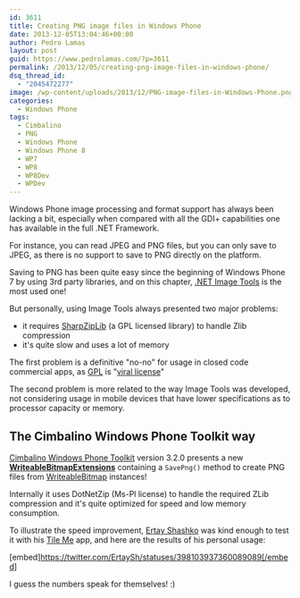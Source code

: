 ```yaml
---
id: 3611
title: Creating PNG image files in Windows Phone
date: 2013-12-05T13:04:46+00:00
author: Pedro Lamas
layout: post
guid: https://www.pedrolamas.com/?p=3611
permalink: /2013/12/05/creating-png-image-files-in-windows-phone/
dsq_thread_id:
  - "2045472277"
image: /wp-content/uploads/2013/12/PNG-image-files-in-Windows-Phone.png
categories:
  - Windows Phone
tags:
  - Cimbalino
  - PNG
  - Windows Phone
  - Windows Phone 8
  - WP7
  - WP8
  - WP8Dev
  - WPDev
---
```

Windows Phone image processing and format support has always been lacking a bit, especially when compared with all the GDI+ capabilities one has available in the full .NET Framework.

For instance, you can read JPEG and PNG files, but you can only save to JPEG, as there is no support to save to PNG directly on the platform.

Saving to PNG has been quite easy since the beginning of Windows Phone 7 by using 3rd party libraries, and on this chapter, [.NET Image Tools](http://imagetools.codeplex.com/) is the most used one!

But personally, using Image Tools always presented two major problems:

* it requires [SharpZipLib](http://www.icsharpcode.net/opensource/sharpziplib/) (a GPL licensed library) to handle Zlib compression
* it's quite slow and uses a lot of memory

The first problem is a definitive "no-no" for usage in closed code commercial apps, as [GPL](http://en.wikipedia.org/wiki/GNU_General_Public_License) is "[viral license](http://en.wikipedia.org/wiki/Viral_license)"

The second problem is more related to the way Image Tools was developed, not considering usage in mobile devices that have lower specifications as to processor capacity or memory.

## The Cimbalino Windows Phone Toolkit way

[Cimbalino Windows Phone Toolkit](http://cimbalino.org/) version 3.2.0 presents a new [**WriteableBitmapExtensions**](https://github.com/Cimbalino/Cimbalino-Phone-Toolkit/blob/master/src/Cimbalino.Phone.Toolkit.Background%20%28WP71%29/Extensions/WriteableBitmapExtensions.cs) containing a `SavePng()` method to create PNG files from [WriteableBitmap](http://msdn.microsoft.com/en-us/library/windowsphone/develop/system.windows.media.imaging.writeablebitmap%28v=vs.105%29.aspx) instances!

Internally it uses DotNetZip (Ms-Pl license) to handle the required ZLib compression and it's quite optimized for speed and low memory consumption.

To illustrate the speed improvement, [Ertay Shashko](https://twitter.com/ErtaySh) was kind enough to test it with his [Tile Me](http://www.windowsphone.com/s?appid=4b113087-6abc-40fb-8e49-d02adeba1393) app, and here are the results of his personal usage:

[embed]https://twitter.com/ErtaySh/statuses/398103937360089089[/embed]

I guess the numbers speak for themselves! :)
